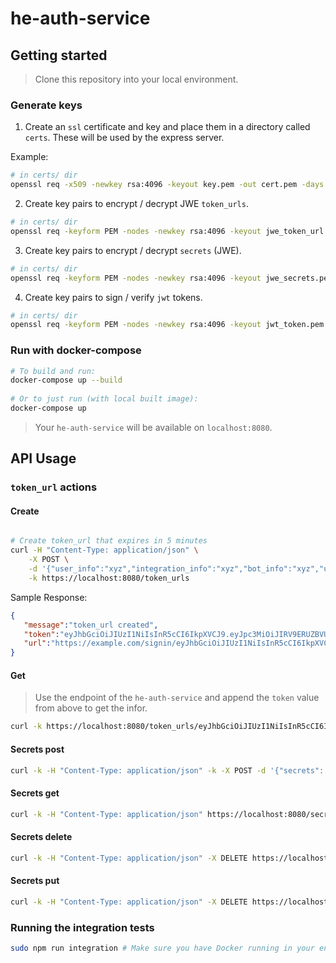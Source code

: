 # he-auth-service

## Getting started 

> Clone this repository into your local environment.

### Generate keys

1. Create an `ssl` certificate and key and place them in a directory called `certs`. These will be used by the express server.

  Example:

  ```bash
  # in certs/ dir
  openssl req -x509 -newkey rsa:4096 -keyout key.pem -out cert.pem -days 9999
  ```

2. Create key pairs to encrypt / decrypt JWE `token_urls`.

  ```bash
  # in certs/ dir
  openssl req -keyform PEM -nodes -newkey rsa:4096 -keyout jwe_token_url.pem -pubkey -out jwe_token_url_pub.pem
  ```

3. Create key pairs to encrypt / decrypt `secrets` (JWE).

  ```bash
  # in certs/ dir
  openssl req -keyform PEM -nodes -newkey rsa:4096 -keyout jwe_secrets.pem -pubkey -out jwe_secrets_pub.pem
  ```

4. Create key pairs to sign / verify `jwt` tokens.

  ```bash
  # in certs/ dir
  openssl req -keyform PEM -nodes -newkey rsa:4096 -keyout jwt_token.pem -pubkey -out jwt_token_pub.pem
  ```

### Run with docker-compose

```bash
# To build and run:
docker-compose up --build
 
# Or to just run (with local built image):
docker-compose up
```

> Your `he-auth-service` will be available on `localhost:8080`.

## API Usage

### `token_url` actions
 
#### Create

```bash

# Create token_url that expires in 5 minutes
curl -H "Content-Type: application/json" \
    -X POST \
    -d '{"user_info":"xyz","integration_info":"xyz","bot_info":"xyz","url_props": {"ttl": 300}}' \
    -k https://localhost:8080/token_urls

```

Sample Response:

```json
{
   "message":"token_url created",
   "token":"eyJhbGciOiJIUzI1NiIsInR5cCI6IkpXVCJ9.eyJpc3MiOiJIRV9ERUZBVUxUX0lTU1VFUiIsImF1ZCI6WyJIRV9ERUZBVUxUX0FVRElFTkNFIl0sImlhdCI6MTQ3NDczNDM3My43NjksImp0aSI6IjRiYjllNTIyLThmZjYtNGZmYS1iYzU2LTg0ZmU2NTZjYzQ2ZCIsImJvdF9pbmZvIjoieHl6IiwidXNlcl9pbmZvIjoieHl6IiwiaW50ZWdyYXRpb25faW5mbyI6Inh5eiIsImV4cCI6MTQ3NDczNDM3OC43Njl9.mD-iKAj5CfnT0215oi3W8wrXaLORKk-SApAFreC_B00",
   "url":"https://example.com/signin/eyJhbGciOiJIUzI1NiIsInR5cCI6IkpXVCJ9.eyJpc3MiOiJIRV9ERUZBVUxUX0lTU1VFUiIsImF1ZCI6WyJIRV9ERUZBVUxUX0FVRElFTkNFIl0sImlhdCI6MTQ3NDczNDM3My43NjksImp0aSI6IjRiYjllNTIyLThmZjYtNGZmYS1iYzU2LTg0ZmU2NTZjYzQ2ZCIsImJvdF9pbmZvIjoieHl6IiwidXNlcl9pbmZvIjoieHl6IiwiaW50ZWdyYXRpb25faW5mbyI6Inh5eiIsImV4cCI6MTQ3NDczNDM3OC43Njl9.mD-iKAj5CfnT0215oi3W8wrXaLORKk-SApAFreC_B00"
}
```

#### Get

> Use the endpoint of the `he-auth-service` and append the `token` value from above to get the infor. 

```bash
curl -k https://localhost:8080/token_urls/eyJhbGciOiJIUzI1NiIsInR5cCI6IkpXVCJ9.eyJpc3MiOiJIRV9ERUZBVUxUX0lTU1VFUiIsImF1ZCI6WyJIRV9ERUZBVUxUX0FVRElFTkNFIl0sImlhdCI6MTQ3NDczNDM3My43NjksImp0aSI6IjRiYjllNTIyLThmZjYtNGZmYS1iYzU2LTg0ZmU2NTZjYzQ2ZCIsImJvdF9pbmZvIjoieHl6IiwidXNlcl9pbmZvIjoieHl6IiwiaW50ZWdyYXRpb25faW5mbyI6Inh5eiIsImV4cCI6MTQ3NDczNDM3OC43Njl9.mD-iKAj5CfnT0215oi3W8wrXaLORKk-SApAFreC_B00
```

#### Secrets post

```bash
curl -k -H "Content-Type: application/json" -k -X POST -d '{"secrets": {"password": "xy888z"}, "user_info": {"id": "hello"}, "integration_name": {"name": "efve"} }' https://localhost:8080/secrets
```

#### Secrets get

```bash
curl -k -H "Content-Type: application/json" https://localhost:8080/secrets/hello/efve
```

#### Secrets delete

```bash
curl -k -H "Content-Type: application/json" -X DELETE https://localhost:8080/secrets/hello/efve
```

#### Secrets put

```bash
curl -k -H "Content-Type: application/json" -X DELETE https://localhost:8080/secrets/hello/efve
```

### Running the integration tests

```bash
sudo npm run integration # Make sure you have Docker running in your environment
```